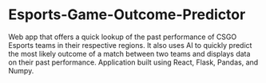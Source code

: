 # Esports-Game-Outcome-Predictor

Web app that offers a quick lookup of the past performance of CSGO Esports teams in their respective regions. It also uses AI to quickly predict the most likely outcome of a match between two teams and displays data on their past performance. Application built using React, Flask, Pandas, and Numpy.

